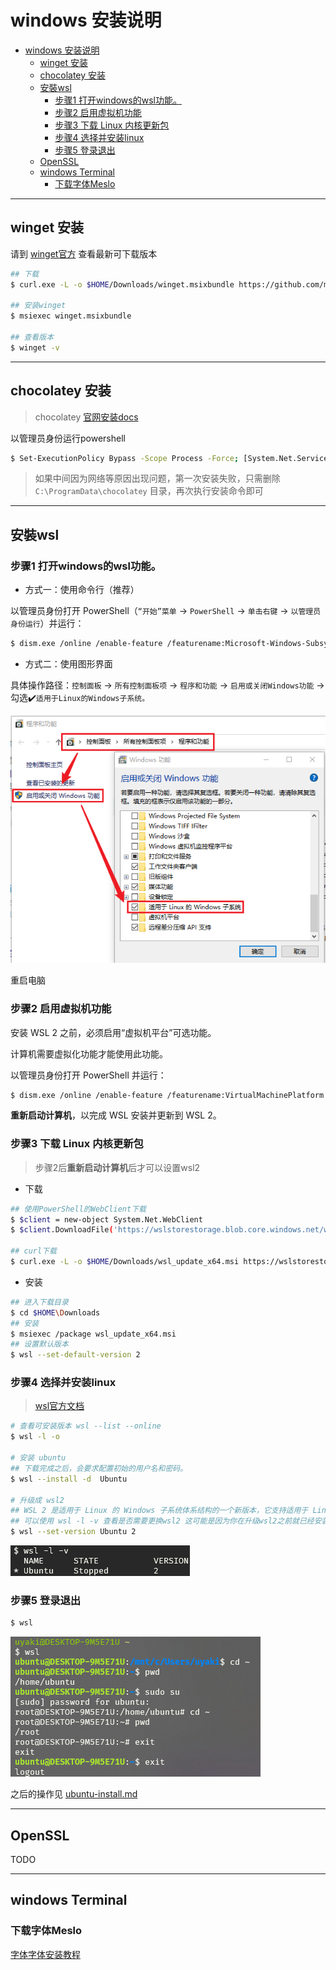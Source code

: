 # windows 安装说明

- [windows 安装说明](#windows-安装说明)
  - [winget 安装](#winget-安装)
  - [chocolatey 安装](#chocolatey-安装)
  - [安裝wsl](#安裝wsl)
    - [步骤1 打开windows的wsl功能。](#步骤1-打开windows的wsl功能)
    - [步骤2 启用虚拟机功能](#步骤2-启用虚拟机功能)
    - [步骤3 下载 Linux 内核更新包](#步骤3-下载-linux-内核更新包)
    - [步骤4 选择并安装linux](#步骤4-选择并安装linux)
    - [步骤5 登录退出](#步骤5-登录退出)
  - [OpenSSL](#openssl)
  - [windows Terminal](#windows-terminal)
    - [下载字体Meslo](#下载字体meslo)

--- 

## winget 安装

请到 [winget官方](https://github.com/microsoft/winget-cli/releases) 查看最新可下载版本

```sh
## 下载
$ curl.exe -L -o $HOME/Downloads/winget.msixbundle https://github.com/microsoft/winget-cli/releases/download/v1.2.10271/Microsoft.DesktopAppInstaller_8wekyb3d8bbwe.msixbundle

## 安装winget
$ msiexec winget.msixbundle

## 查看版本
$ winget -v
```

---

## chocolatey 安装

> chocolatey [官网安装docs](https://docs.chocolatey.org/en-us/choco/setup)

以管理员身份运行powershell

```sh
$ Set-ExecutionPolicy Bypass -Scope Process -Force; [System.Net.ServicePointManager]::SecurityProtocol = [System.Net.ServicePointManager]::SecurityProtocol -bor 3072; iex ((New-Object System.Net.WebClient).DownloadString('https://community.chocolatey.org/install.ps1'))
```

> 如果中间因为网络等原因出现问题，第一次安装失败，只需删除`C:\ProgramData\chocolatey` 目录，再次执行安装命令即可

---

## 安裝wsl

### 步骤1 打开windows的wsl功能。

- 方式一：使用命令行（推荐）
  
以管理员身份打开 PowerShell（`“开始”菜单` -> `PowerShell` -> `单击右键` -> `以管理员身份运行`）并运行：
```sh
$ dism.exe /online /enable-feature /featurename:Microsoft-Windows-Subsystem-Linux /all /norestart
```

- 方式二：使用图形界面

具体操作路径：`控制面板` -> `所有控制面板项` -> `程序和功能` -> `启用或关闭Windows功能` -> 勾选✔️`适用于Linux的Windows子系统。`

![](img/wsl.png)

重启电脑

### 步骤2 启用虚拟机功能

安装 WSL 2 之前，必须启用“虚拟机平台”可选功能。 

计算机需要虚拟化功能才能使用此功能。

以管理员身份打开 PowerShell 并运行：

```sh
$ dism.exe /online /enable-feature /featurename:VirtualMachinePlatform /all /norestart
```

**重新启动计算机**，以完成 WSL 安装并更新到 WSL 2。

### 步骤3 下载 Linux 内核更新包

> 步骤2后**重新启动计算机**后才可以设置wsl2

- 下载
  
```sh
## 使用PowerShell的WebClient下载
$ $client = new-object System.Net.WebClient
$ $client.DownloadFile('https://wslstorestorage.blob.core.windows.net/wslblob/wsl_update_x64.msi',$HOME+'\Downloads\wsl_update_x64.msi')

## curl下载
$ curl.exe -L -o $HOME/Downloads/wsl_update_x64.msi https://wslstorestorage.blob.core.windows.net/wslblob/wsl_update_x64.msi
```

- 安装
```sh
## 进入下载目录
$ cd $HOME\Downloads
## 安装
$ msiexec /package wsl_update_x64.msi
## 设置默认版本
$ wsl --set-default-version 2
```

### 步骤4 选择并安装linux

> [wsl官方文档](https://docs.microsoft.com/zh-cn/windows/wsl/install)

```sh
# 查看可安装版本 wsl --list --online
$ wsl -l -o

# 安装 ubuntu
## 下载完成之后，会要求配置初始的用户名和密码。
$ wsl --install -d  Ubuntu

# 升级成 wsl2
## WSL 2 是适用于 Linux 的 Windows 子系统体系结构的一个新版本，它支持适用于 Linux 的 Windows 子系统在 Windows 上运行 ELF64 Linux 二进制文件。 它的主要目标是提高文件系统性能，以及添加完全的系统调用兼容性
## 可以使用 wsl -l -v 查看是否需要更换wsl2 这可能是因为你在升级wsl2之前就已经安装了子系统
$ wsl --set-version Ubuntu 2
```
![wsl-l-v](./img/wsl-l-v.png)

### 步骤5 登录退出

```sh
$ wsl
```

![wsl-lo](./img/wsl-lo.png)

之后的操作见 [ubuntu-install.md](../linux/ubuntu-install.md)

---

## OpenSSL

TODO

---

## windows Terminal

### 下载字体Meslo

[字体字体安装教程](./../font/font.md)
